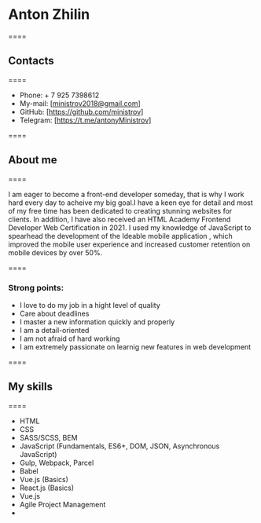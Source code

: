 <!-- It has just created -->

# Anton Zhilin

====

## Contacts

====

* Phone: + 7 925 7398612
* My-mail: [ministrov2018@gmail.com]
* GitHub: [https://github.com/ministrov]
* Telegram: [https://t.me/antonyMinistrov]

====


## About me

====

I am eager to become a front-end developer someday, that is why I work hard every day to acheive my big goal.I have a keen eye for detail and most of my free time has been dedicated to creating stunning websites for clients. In addition, I have also received an HTML Academy Frontend Developer Web Certification in 2021. I used my knowledge of JavaScript to spearhead the development of the Ideable mobile application , which improved the mobile user experience and increased customer retention on mobile devices by over 50%.

====

### Strong points:

* I love to do my job in a hight level of quality
* Care about deadlines
* I master a new information quickly and properly
* I am a  detail-oriented
* I am not afraid of hard working
* I am extremely passionate on learnig new features in web development


====

## My skills

====

* HTML
* CSS
* SASS/SCSS, BEM
* JavaScript (Fundamentals, ES6+, DOM, JSON, Asynchronous JavaScript)
* Gulp, Webpack, Parcel
* Babel
* Vue.js (Basics)
* React.js (Basics)
* Vue.js
* Agile Project Management
*